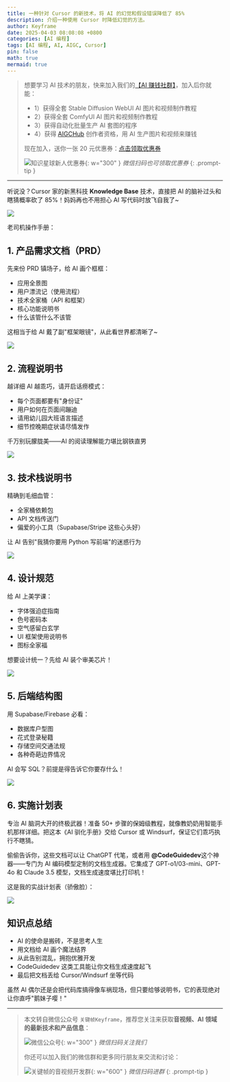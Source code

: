 ```yaml
---
title: 一种针对 Cursor 的新技术，将 AI 的幻觉和假设错误降低了 85%
description: 介绍一种使用 Cursor 时降低幻觉的方法。
author: Keyframe
date: 2025-04-03 08:08:08 +0800
categories: [AI 编程]
tags: [AI 编程, AI, AIGC, Cursor]
pin: false
math: true
mermaid: true
---
```




>想要学习 AI 技术的朋友，快来加入我们的<a href="https://t.zsxq.com/nd3Wj" target="_blank" rel="noopener noreferrer">【AI 赚钱社群】</a>，加入后你就能：
>
>- 1）获得全套 Stable Diffusion WebUI AI 图片和视频制作教程
>- 2）获得全套 ComfyUI AI 图片和视频制作教程
>- 3）获得自动化批量生产 AI 套图的程序
>- 4）获得 <a href="https://aigchub.ai" target="_blank" rel="noopener noreferrer">AIGCHub</a> 创作者资格，用 AI 生产图片和视频来赚钱
>
>现在加入，送你一张 20 元优惠券：<a href="https://t.zsxq.com/nd3Wj" target="_blank" rel="noopener noreferrer">点击领取优惠券</a>
>
>![知识星球新人优惠券](assets/img/aigc-zsxq-coupon.png){: w="300" }
>_微信扫码也可领取优惠券_
{: .prompt-tip }

---





听说没？Cursor 家的新黑科技 **Knowledge Base** 技术，直接把 AI 的脑补过头和瞎猜概率砍了 85%！妈妈再也不用担心 AI 写代码时放飞自我了~

![](assets/resource/aigc-programming/ckb-1.jpeg)

老司机操作手册：

## 1. 产品需求文档（PRD）



先来份 PRD 镇场子，给 AI 画个框框：

- 应用全景图  
- 用户漂流记（使用流程）  
- 技术全家桶（API 和框架）  
- 核心功能说明书  
- 什么该管什么不该管  

这相当于给 AI 戴了副"框架眼镜"，从此看世界都清晰了~  

![](assets/resource/aigc-programming/ckb-2.png)

## 2. 流程说明书

越详细 AI 越乖巧，请开启话痨模式：  

- 每个页面都要有"身份证"  
- 用户如何在页面间蹦迪  
- 请用幼儿园大班语言描述  
- 细节控晚期症状请尽情发作  

千万别玩朦胧美——AI 的阅读理解能力堪比钢铁直男  

![](assets/resource/aigc-programming/ckb-3.png)

## 3. 技术栈说明书

精确到毛细血管：  

- 全家桶依赖包  
- API 文档传送门  
- 偏爱的小工具（Supabase/Stripe 这些心头好）  

让 AI 告别"我猜你要用 Python 写前端"的迷惑行为  

![](assets/resource/aigc-programming/ckb-4.png)  

## 4. 设计规范

给 AI 上美学课：  

- 字体强迫症指南  
- 色号密码本  
- 空气感留白玄学  
- UI 框架使用说明书  
- 图标全家福  

想要设计统一？先给 AI 装个审美芯片！  

![](assets/resource/aigc-programming/ckb-5.png)

## 5. 后端结构图

用 Supabase/Firebase 必看：

- 数据库户型图  
- 花式登录秘籍  
- 存储空间交通法规  
- 各种奇葩边界情况  

AI 会写 SQL？前提是得告诉它你要存什么！

![](assets/resource/aigc-programming/ckb-6.png)

## 6. 实施计划表

专治 AI 脑洞大开的终极武器！准备 50+ 步骤的保姆级教程，就像教奶奶用智能手机那样详细。把这本《AI 驯化手册》交给 Cursor 或 Windsurf，保证它们乖巧执行不瞎猜。

偷偷告诉你，这些文档可以让 ChatGPT 代笔，或者用 **@CodeGuidedev**这个神器——专门为 AI 编码模型定制的文档生成器。它集成了 GPT-o1/03-mini、GPT-4o 和 Claude 3.5 模型，文档生成速度堪比打印机！

这是我的实战计划表（骄傲脸）：

![](assets/resource/aigc-programming/ckb-7.png)

## 知识点总结

- AI 的使命是搬砖，不是思考人生  
- 用文档给 AI 画个魔法结界  
- 从此告别混乱，拥抱优雅开发  
- CodeGuidedev 这类工具能让你文档生成速度起飞  
- 最后把文档丢给 Cursor/Windsurf 坐等代码  

虽然 AI 偶尔还是会把代码库搞得像车祸现场，但只要给够说明书，它的表现绝对让你直呼"鹅妹子嘤！"











---

> 本文转自微信公众号 `关键帧Keyframe`，推荐您关注来获取**音视频、AI 领域的最新技术和产品信息**：
>
>![微信公众号](assets/img/keyframe-mp.jpg){: w="300" }
>_微信扫码关注我们_
>
>你还可以加入我们的微信群和更多同行朋友来交流和讨论：
>
>![关键帧的音视频开发群](assets/img/av-wechat-group.jpg){: w="600" }
>_微信扫码进群_
{: .prompt-tip }

